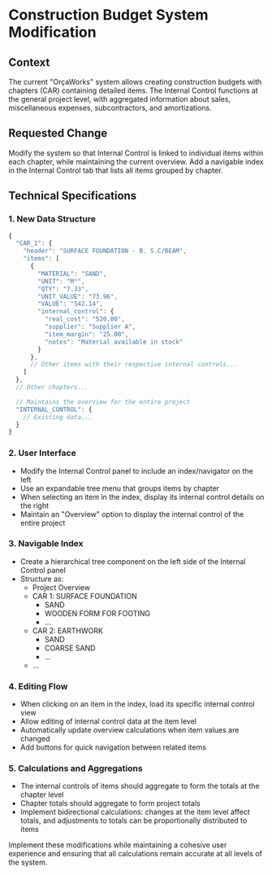 # Construction Budget System Modification

## Context
The current "OrçaWorks" system allows creating construction budgets with chapters (CAR) containing detailed items. The Internal Control functions at the general project level, with aggregated information about sales, miscellaneous expenses, subcontractors, and amortizations.

## Requested Change
Modify the system so that Internal Control is linked to individual items within each chapter, while maintaining the current overview. Add a navigable index in the Internal Control tab that lists all items grouped by chapter.

## Technical Specifications

### 1. New Data Structure
```javascript
{
  "CAR_1": {
    "header": "SURFACE FOUNDATION - B. S.C/BEAM",
    "items": [
      {
        "MATERIAL": "SAND",
        "UNIT": "M³",
        "QTY": "7.33",
        "UNIT_VALUE": "73.96",
        "VALUE": "542.14",
        "internal_control": {
          "real_cost": "520.00",
          "supplier": "Supplier A",
          "item_margin": "25.00",
          "notes": "Material available in stock"
        }
      },
      // Other items with their respective internal controls...
    ]
  },
  // Other chapters...

  // Maintains the overview for the entire project
  "INTERNAL_CONTROL": {
    // Existing data...
  }
}
```

### 2. User Interface
- Modify the Internal Control panel to include an index/navigator on the left
- Use an expandable tree menu that groups items by chapter
- When selecting an item in the index, display its internal control details on the right
- Maintain an "Overview" option to display the internal control of the entire project

### 3. Navigable Index
- Create a hierarchical tree component on the left side of the Internal Control panel
- Structure as:
  - Project Overview
  - CAR 1: SURFACE FOUNDATION
    - SAND
    - WOODEN FORM FOR FOOTING
    - ...
  - CAR 2: EARTHWORK
    - SAND
    - COARSE SAND
    - ...
  - ...

### 4. Editing Flow
- When clicking on an item in the index, load its specific internal control view
- Allow editing of internal control data at the item level
- Automatically update overview calculations when item values are changed
- Add buttons for quick navigation between related items

### 5. Calculations and Aggregations
- The internal controls of items should aggregate to form the totals at the chapter level
- Chapter totals should aggregate to form project totals
- Implement bidirectional calculations: changes at the item level affect totals, and adjustments to totals can be proportionally distributed to items

Implement these modifications while maintaining a cohesive user experience and ensuring that all calculations remain accurate at all levels of the system.